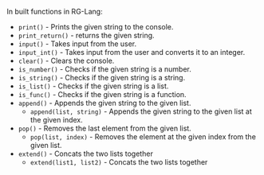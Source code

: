 In built functions in RG-Lang:
* `print()` - Prints the given string to the console.
* `print_return()` - returns the given string.
* `input()` - Takes input from the user.
* `input_int()` - Takes input from the user and converts it to an integer.
* `clear()` - Clears the console.
* `is_number()` - Checks if the given string is a number.
* `is_string()` - Checks if the given string is a string.
* `is_list()` - Checks if the given string is a list.
* `is_func()` - Checks if the given string is a function.
* `append()` - Appends the given string to the given list.
  *  `append(list, string)` - Appends the given string to the given list at the given index.
* `pop()` - Removes the last element from the given list.
   * `pop(list, index)` - Removes the element at the given index from the given list.
* `extend()` - Concats the two lists together
  * `extend(list1, list2)` - Concats the two lists together